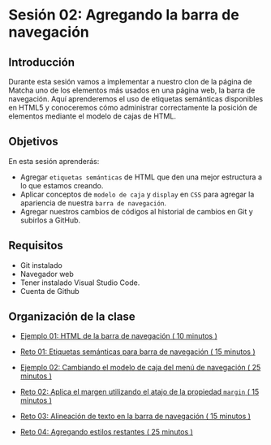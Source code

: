 # Sesión 02: Agregando la barra de navegación

## Introducción
Durante esta sesión vamos a implementar a nuestro clon de la página de Matcha uno de los elementos más usados en una página web, la barra de navegación. Aquí aprenderemos el uso de etiquetas semánticas disponibles en HTML5 y conoceremos cómo administrar correctamente la posición de elementos mediante el modelo de cajas de HTML.

## Objetivos

En esta sesión aprenderás:

- Agregar `etiquetas semánticas` de HTML que den una mejor estructura a lo que
  estamos creando.
- Aplicar conceptos de `modelo de caja` y `display` en `CSS` para agregar la
  apariencia de nuestra `barra de navegación`.
- Agregar nuestros cambios de códigos al historial de cambios en Git y subirlos a GitHub.

## Requisitos

- Git  instalado
- Navegador web
- Tener instalado Visual Studio Code.
- Cuenta de Github

## Organización de la clase

- [Ejemplo 01: HTML de la barra de navegación ( 10 minutos ) ](./Ejemplo%2001/README.md)

- [Reto  01: Etiquetas semánticas para barra de navegación ( 15 minutos ) ](./reto-01/README.md)

- [Ejemplo  02: Cambiando el modelo de caja del menú de navegación ( 25 minutos ) ](./Ejemplo%2002/README.md)

- [Reto  02: Aplica el margen utilizando el atajo de la propiedad `margin` ( 15 minutos ) ](./reto-02/README.md)

- [Reto  03: Alineación de texto en la barra de navegación ( 15 minutos ) ](./reto-03/README.md)

- [Reto  04: Agregando estilos restantes ( 25 minutos ) ](./reto-04/README.md)

